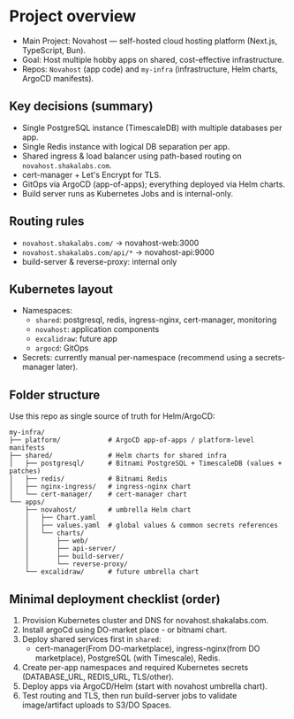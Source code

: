 # Project overview

- Main Project: Novahost — self-hosted cloud hosting platform (Next.js, TypeScript, Bun).
- Goal: Host multiple hobby apps on shared, cost-effective infrastructure.
- Repos: `Novahost` (app code) and `my-infra` (infrastructure, Helm charts, ArgoCD manifests).

## Key decisions (summary)

- Single PostgreSQL instance (TimescaleDB) with multiple databases per app.
- Single Redis instance with logical DB separation per app.
- Shared ingress & load balancer using path-based routing on `novahost.shakalabs.com`.
- cert-manager + Let's Encrypt for TLS.
- GitOps via ArgoCD (app-of-apps); everything deployed via Helm charts.
- Build server runs as Kubernetes Jobs and is internal-only.

## Routing rules

- `novahost.shakalabs.com/` → novahost-web:3000
- `novahost.shakalabs.com/api/*` → novahost-api:9000
- build-server & reverse-proxy: internal only

## Kubernetes layout

- Namespaces:
  - `shared`: postgresql, redis, ingress-nginx, cert-manager, monitoring
  - `novahost`: application components
  - `excalidraw`: future app
  - `argocd`: GitOps
- Secrets: currently manual per-namespace (recommend using a secrets-manager later).

## Folder structure

Use this repo as single source of truth for Helm/ArgoCD:

```text
my-infra/
├── platform/            # ArgoCD app-of-apps / platform-level manifests
├── shared/              # Helm charts for shared infra
│   ├── postgresql/      # Bitnami PostgreSQL + TimescaleDB (values + patches)
│   ├── redis/           # Bitnami Redis
│   ├── nginx-ingress/   # ingress-nginx chart
│   └── cert-manager/    # cert-manager chart
└── apps/
    ├── novahost/        # umbrella Helm chart
    │   ├── Chart.yaml
    │   ├── values.yaml  # global values & common secrets references
    │   └── charts/
    │       ├── web/
    │       ├── api-server/
    │       ├── build-server/
    │       └── reverse-proxy/
    └── excalidraw/      # future umbrella chart
```

## Minimal deployment checklist (order)

1. Provision Kubernetes cluster and DNS for novahost.shakalabs.com.
2. Install argoCd using DO-market place - or bitnami chart.
3. Deploy shared services first in `shared`:
   - cert-manager(From DO-marketplace), ingress-nginx(from DO marketplace), PostgreSQL (with Timescale), Redis.
4. Create per-app namespaces and required Kubernetes secrets (DATABASE_URL, REDIS_URL, TLS/other).
5. Deploy apps via ArgoCD/Helm (start with novahost umbrella chart).
6. Test routing and TLS, then run build-server jobs to validate image/artifact uploads to S3/DO Spaces.
